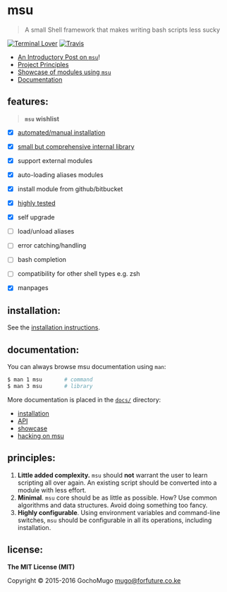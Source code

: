 
# msu

> A small Shell framework that makes writing bash scripts less sucky

[![Terminal Lover](https://img.shields.io/badge/terminal-lover-blue.svg?style=flat-square)](https://github.com/GochoMugo) [![Travis](https://img.shields.io/travis/GochoMugo/msu.svg?style=flat-square)](https://travis-ci.org/GochoMugo/msu)

* [An Introductory Post on `msu`](https://gochomugo.github.io/musings/msu-introduction/)!
* [Project Principles](#principles)
* [Showcase of modules using `msu`][showcase]
* [Documentation](#documentation)


## features:

> **`msu` wishlist**

* [x] [automated/manual installation][installation]
* [x] [small but comprehensive internal library](https://github.com/GochoMugo/msu/blob/master/docs/api.md)
* [x] support external modules
* [x] auto-loading aliases modules
* [x] install module from github/bitbucket
* [x] [highly tested](https://travis-ci.org/GochoMugo/msu)
* [x] self upgrade
* [ ] load/unload aliases
* [ ] error catching/handling
* [ ] bash completion
* [ ] compatibility for other shell types e.g. zsh
* [x] manpages


## installation:

See the [installation instructions][installation].


## documentation:

You can always browse msu documentation using `man`:

```bash
$ man 1 msu       # command
$ man 3 msu       # library
```

More documentation is placed in the
[`docs/`](https://github.com/GochoMugo/msu/tree/master/docs/) directory:

* [installation][installation]
* [API][api]
* [showcase][showcase]
* [hacking on msu][hacking]


<a name="principles"></a>
## principles:

1. **Little added complexity.** `msu` should **not** warrant the user to learn scripting all over again. An existing script should be converted into a module with less effort.
1. **Minimal**. `msu` core should be as little as possible. How? Use common algorithms and data structures. Avoid doing something too fancy.
1. **Highly configurable**. Using environment variables and command-line switches, `msu` should be configurable in all its operations, including installation.


## license:

__The MIT License (MIT)__

Copyright &copy; 2015-2016 GochoMugo <mugo@forfuture.co.ke>


[installation]:https://github.com/GochoMugo/msu/tree/master/docs/installation.md "msu installation"
[api]:https://github.com/GochoMugo/msu/tree/master/docs/api.md "msu API"
[showcase]:https://github.com/GochoMugo/msu/blob/master/docs/showcase.md "showcase of modules using msu"
[hacking]:https://github.com/GochoMugo/msu/blob/master/docs/hack.md "Hacking on msu"

